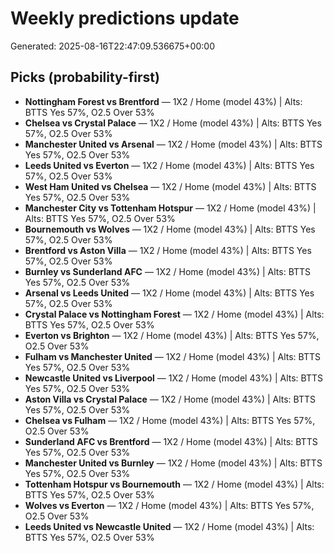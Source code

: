 # Weekly predictions update

Generated: 2025-08-16T22:47:09.536675+00:00

## Picks (probability-first)
- **Nottingham Forest vs Brentford** — 1X2 / Home (model 43%) | Alts: BTTS Yes 57%, O2.5 Over 53%
- **Chelsea vs Crystal Palace** — 1X2 / Home (model 43%) | Alts: BTTS Yes 57%, O2.5 Over 53%
- **Manchester United vs Arsenal** — 1X2 / Home (model 43%) | Alts: BTTS Yes 57%, O2.5 Over 53%
- **Leeds United vs Everton** — 1X2 / Home (model 43%) | Alts: BTTS Yes 57%, O2.5 Over 53%
- **West Ham United vs Chelsea** — 1X2 / Home (model 43%) | Alts: BTTS Yes 57%, O2.5 Over 53%
- **Manchester City vs Tottenham Hotspur** — 1X2 / Home (model 43%) | Alts: BTTS Yes 57%, O2.5 Over 53%
- **Bournemouth vs Wolves** — 1X2 / Home (model 43%) | Alts: BTTS Yes 57%, O2.5 Over 53%
- **Brentford vs Aston Villa** — 1X2 / Home (model 43%) | Alts: BTTS Yes 57%, O2.5 Over 53%
- **Burnley vs Sunderland AFC** — 1X2 / Home (model 43%) | Alts: BTTS Yes 57%, O2.5 Over 53%
- **Arsenal vs Leeds United** — 1X2 / Home (model 43%) | Alts: BTTS Yes 57%, O2.5 Over 53%
- **Crystal Palace vs Nottingham Forest** — 1X2 / Home (model 43%) | Alts: BTTS Yes 57%, O2.5 Over 53%
- **Everton vs Brighton** — 1X2 / Home (model 43%) | Alts: BTTS Yes 57%, O2.5 Over 53%
- **Fulham vs Manchester United** — 1X2 / Home (model 43%) | Alts: BTTS Yes 57%, O2.5 Over 53%
- **Newcastle United vs Liverpool** — 1X2 / Home (model 43%) | Alts: BTTS Yes 57%, O2.5 Over 53%
- **Aston Villa vs Crystal Palace** — 1X2 / Home (model 43%) | Alts: BTTS Yes 57%, O2.5 Over 53%
- **Chelsea vs Fulham** — 1X2 / Home (model 43%) | Alts: BTTS Yes 57%, O2.5 Over 53%
- **Sunderland AFC vs Brentford** — 1X2 / Home (model 43%) | Alts: BTTS Yes 57%, O2.5 Over 53%
- **Manchester United vs Burnley** — 1X2 / Home (model 43%) | Alts: BTTS Yes 57%, O2.5 Over 53%
- **Tottenham Hotspur vs Bournemouth** — 1X2 / Home (model 43%) | Alts: BTTS Yes 57%, O2.5 Over 53%
- **Wolves vs Everton** — 1X2 / Home (model 43%) | Alts: BTTS Yes 57%, O2.5 Over 53%
- **Leeds United vs Newcastle United** — 1X2 / Home (model 43%) | Alts: BTTS Yes 57%, O2.5 Over 53%
